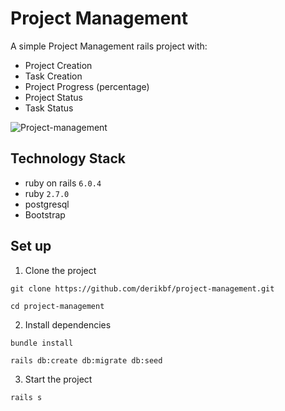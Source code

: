 # Project Management
A simple Project Management rails project with:
- Project Creation
- Task Creation
- Project Progress (percentage)
- Project Status
- Task Status

![Project-management](https://i.ibb.co/hM7qrf9/Project-management.gif)

## Technology Stack

- ruby on rails ``6.0.4``
- ruby ``2.7.0``
- postgresql 
- Bootstrap

## Set up

1. Clone the project
```
git clone https://github.com/derikbf/project-management.git
```
```
cd project-management
```
2. Install dependencies
``` 
bundle install
``` 
``` 
rails db:create db:migrate db:seed
``` 
3. Start the project
```
rails s
```
